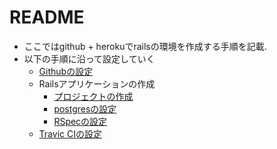 # README

- ここではgithub + herokuでrailsの環境を作成する手順を記載.
- 以下の手順に沿って設定していく
  - [Githubの設定](./doc/github/settings.md)
  - Railsアプリケーションの作成
    - [プロジェクトの作成](./doc/rails/project.md)
    - [postgresの設定](./doc/rails/postgres_sql.md)
    - [RSpecの設定](./doc/rails/rspec.md)
  - [Travic CIの設定](./doc/travic_ci/settings.md)
